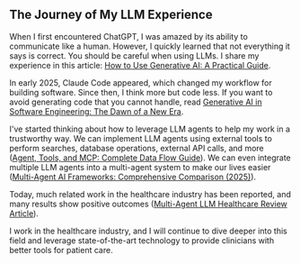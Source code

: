 
## The Journey of My LLM Experience

When I first encountered ChatGPT, I was amazed by its ability to communicate like a human. However, I quickly learned that not everything it says is correct. You should be careful when using LLMs. I share my experience in this article: [How to Use Generative AI: A Practical Guide](effective_ai_prompting_guide.md).

In early 2025, Claude Code appeared, which changed my workflow for building software. Since then, I think more but code less. If you want to avoid generating code that you cannot handle, read [Generative AI in Software Engineering: The Dawn of a New Era](generative_ai_in_software_engineering.md).

I've started thinking about how to leverage LLM agents to help my work in a trustworthy way. We can implement LLM agents using external tools to perform searches, database operations, external API calls, and more ([Agent, Tools, and MCP: Complete Data Flow Guide](agent_tools_dataflow.md)). We can even integrate multiple LLM agents into a multi-agent system to make our lives easier ([Multi-Agent AI Frameworks: Comprehensive Comparison (2025)](multi_agent_frameworks_comparison.md)).

Today, much related work in the healthcare industry has been reported, and many results show positive outcomes ([Multi-Agent LLM Healthcare Review Article](Multi-Agent_LLM_Healthcare_Review_Article.md)).

I work in the healthcare industry, and I will continue to dive deeper into this field and leverage state-of-the-art technology to provide clinicians with better tools for patient care.








